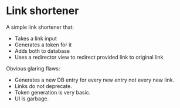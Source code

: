 # Link shortener
A simple link shortener that:
* Takes a link input
* Generates a token for it
* Adds both to database
* Uses a redirector view to redirect provided link to original link

Obvious glaring flaws:
* Generates a new DB entry for every new entry not every new link.
* Links do not deprecate.
* Token generation is very basic.
* UI is garbage.
